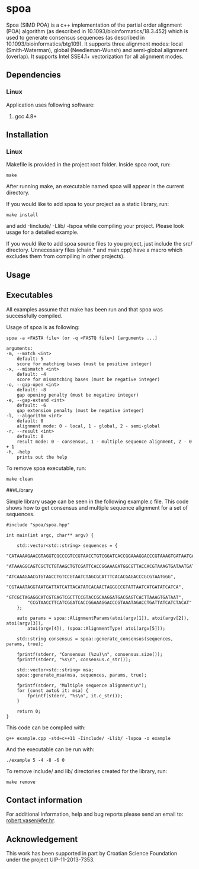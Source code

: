 # spoa

Spoa (SIMD POA) is a c++ implementation of the partial order alignment (POA) algorithm (as described in 10.1093/bioinformatics/18.3.452) which is used to generate consensus sequences (as described in 10.1093/bioinformatics/btg109). It supports three alignment modes: local (Smith-Waterman), global (Needleman-Wunsh) and semi-global alignment (overlap). It supports Intel SSE4.1+ vectorization for all alignment modes.

## Dependencies

### Linux

Application uses following software:

1. gcc 4.8+

## Installation

### Linux

Makefile is provided in the project root folder. Inside spoa root, run:

    make

After running make, an executable named spoa will appear in the current directory.

If you would like to add spoa to your project as a static library, run:

    make install

and add -Iinclude/ -Llib/ -lspoa while compiling your project. Please look usage for a
detailed example.

If you would like to add spoa source files to you project, just include the src/ directory.
Unnecessary files (chain.* and main.cpp) have a macro which excludes them from compiling in other projects).

## Usage

## Executables

All examples assume that make has been run and that spoa was successfully compiled.

Usage of spoa is as following:

    spoa -a <FASTA file> (or -q <FASTQ file>) [arguments ...]

    arguments:
    -m, --match <int>
        default: 5
        score for matching bases (must be positive integer)
    -x, --mismatch <int>
        default: -4
        score for mismatching bases (must be negative integer)
    -o, --gap-open <int>
        default: -8
        gap opening penalty (must be negative integer)
    -e, --gap-extend <int>
        default: -6
        gap extension penalty (must be negative integer)
    -l, --algorithm <int>
        default: 0
        alignment mode: 0 - local, 1 - global, 2 - semi-global
    -r, --result <int>
        default: 0
        result mode: 0 - consensus, 1 - multiple sequence alignment, 2 - 0 + 1
    -h, -help
        prints out the help

To remove spoa executable, run:

    make clean

###Library

Simple library usage can be seen in the following example.c file. This code shows
how to get consensus and multiple sequence alignment for a set of sequences.

    #include "spoa/spoa.hpp"

    int main(int argc, char** argv) {

        std::vector<std::string> sequences = {
            "CATAAAAGAACGTAGGTCGCCCGTCCGTAACCTGTCGGATCACCGGAAAGGACCCGTAAAGTGATAATGAT",
            "ATAAAGGCAGTCGCTCTGTAAGCTGTCGATTCACCGGAAAGATGGCGTTACCACGTAAAGTGATAATGATTAT",
            "ATCAAAGAACGTGTAGCCTGTCCGTAATCTAGCGCATTTCACACGAGACCCGCGTAATGGG",
            "CGTAAATAGGTAATGATTATCATTACATATCACAACTAGGGCCGTATTAATCATGATATCATCA",
            "GTCGCTAGAGGCATCGTGAGTCGCTTCCGTACCGCAAGGATGACGAGTCACTTAAAGTGATAAT",
            "CCGTAACCTTCATCGGATCACCGGAAAGGACCCGTAAATAGACCTGATTATCATCTACAT"
        };

        auto params = spoa::AlignmentParams(atoi(argv[1]), atoi(argv[2]), atoi(argv[3]),
            atoi(argv[4]), (spoa::AlignmentType) atoi(argv[5]));

        std::string consensus = spoa::generate_consensus(sequences, params, true);

        fprintf(stderr, "Consensus (%zu)\n", consensus.size());
        fprintf(stderr, "%s\n", consensus.c_str());

        std::vector<std::string> msa;
        spoa::generate_msa(msa, sequences, params, true);

        fprintf(stderr, "Multiple sequence alignment\n");
        for (const auto& it: msa) {
            fprintf(stderr, "%s\n", it.c_str());
        }

        return 0;
    }

This code can be compiled with:

    g++ example.cpp -std=c++11 -Iinclude/ -Llib/ -lspoa -o example

And the executable can be run with:

    ./example 5 -4 -8 -6 0

To remove include/ and lib/ directories created for the library, run:

    make remove

## Contact information

For additional information, help and bug reports please send an email to: robert.vaser@fer.hr.

## Acknowledgement

This work has been supported in part by Croatian Science Foundation under the project UIP-11-2013-7353.
